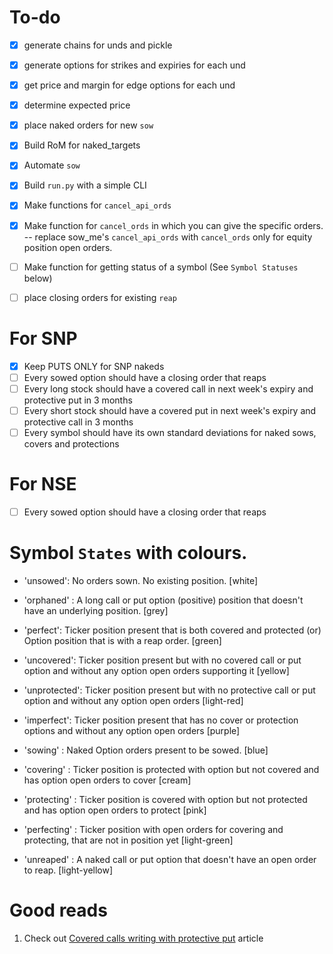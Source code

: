 # To-do
- [x] generate chains for unds and pickle
- [x] generate options for strikes and expiries for each und
- [x] get price and margin for edge options for each und
- [x] determine expected price
- [x] place naked orders for new `sow`


- [x] Build RoM for naked_targets
- [x] Automate `sow`
- [x] Build `run.py` with a simple CLI
- [x] Make functions for `cancel_api_ords`
- [x] Make function for `cancel_ords` in which you can give the specific orders.    
    -- replace sow_me's `cancel_api_ords` with `cancel_ords` only for equity position open orders.
- [ ] Make function for getting status of a symbol (See `Symbol Statuses` below)
- [ ] place closing orders for existing `reap`

# For SNP

- [x] Keep PUTS ONLY for SNP nakeds
- [ ] Every sowed option should have a closing order that reaps
- [ ] Every long stock should have a covered call in next week's expiry and protective put in 3 months
- [ ] Every short stock should have a covered put in next week's expiry and protective call in 3 months
- [ ] Every symbol should have its own standard deviations for naked sows, covers and protections

# For NSE
- [ ] Every sowed option should have a closing order that reaps

# Symbol `States` with colours.

- 'unsowed': No orders sown. No existing position. [white]
- 'orphaned' : A long call or put option (positive) position that doesn't have an underlying position. [grey]

- 'perfect': Ticker position present that is both covered and protected (or) Option position that is with a reap order. [green]
  
- 'uncovered': Ticker position present but with no covered call or put option and without any option open orders supporting it [yellow]
- 'unprotected': Ticker position present but with no protective call or put option and without any option open orders [light-red]
- 'imperfect': Ticker position present that has no cover or protection options and without any option open orders [purple]
  
- 'sowing' : Naked Option orders present to be sowed. [blue]
- 'covering' : Ticker position is protected with option but not covered and has option open orders to cover [cream]
- 'protecting' : Ticker position is covered with option but not protected and has option open orders to protect [pink]
- 'perfecting' : Ticker position with open orders for covering and protecting, that are not in position yet [light-green]

- 'unreaped' : A naked call or put option that doesn't have an open order to reap. [light-yellow]

# Good reads
1. Check out [Covered calls writing with protective put](https://www.thebluecollarinvestor.com/covered-call-writing-with-protective-puts-a-proposed-strategy/) article